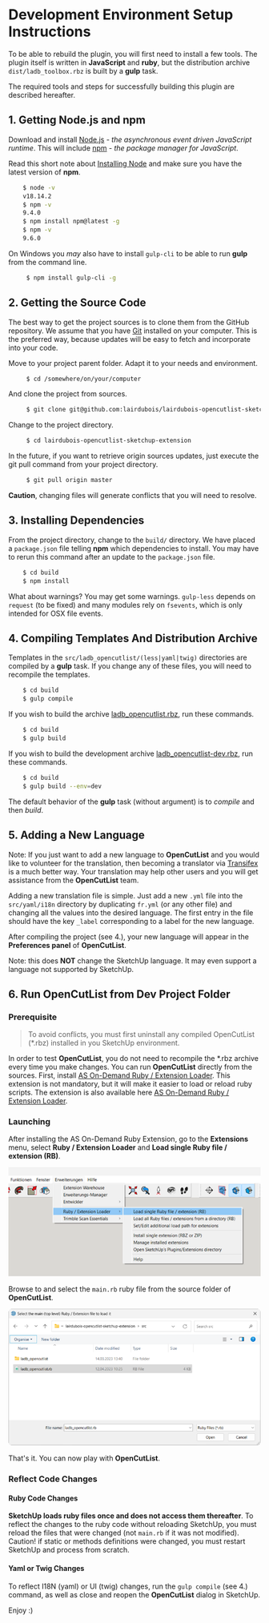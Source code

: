# Development Environment Setup Instructions

To be able to rebuild the plugin, you will first need to install a few tools. The plugin itself is written in **JavaScript** and **ruby**, but the distribution archive `dist/ladb_toolbox.rbz` is built by a **gulp** task.

The required tools and steps for successfully building this plugin are described hereafter.

## 1. Getting **Node.js** and **npm**

Download and install [Node.js](https://nodejs.org/en/download/) - *the asynchronous event driven JavaScript runtime*. This will include [npm](https://www.npmjs.com/) - *the package manager for JavaScript*.

Read this short note about [Installing Node](https://docs.npmjs.com/getting-started/installing-node) and make sure you have the latest version of **npm**.

``` bash
    $ node -v
    v18.14.2
    $ npm -v
    9.4.0
    $ npm install npm@latest -g
    $ npm -v
    9.6.0
```

On Windows you *may* also have to install `gulp-cli` to be able to run **gulp** from the command line.

``` bash
     $ npm install gulp-cli -g
```

## 2. Getting the Source Code

The best way to get the project sources is to clone them from the GitHub repository. We assume that you have [Git](https://git-scm.com/) installed on your computer.
This is the preferred way, because updates will be easy to fetch and incorporate into your code.

Move to your project parent folder. Adapt it to your needs and environment.

``` bash
     $ cd /somewhere/on/your/computer
```

And clone the project from sources.

``` bash
     $ git clone git@github.com:lairdubois/lairdubois-opencutlist-sketchup-extension.git
```

Change to the project directory.

``` bash
     $ cd lairdubois-opencutlist-sketchup-extension
```

In the future, if you want to retrieve origin sources updates, just execute the git pull command from your project directory.

``` bash
     $ git pull origin master
```

**Caution**, changing files will generate conflicts that you will need to resolve.

## 3. Installing Dependencies

From the project directory, change to the `build/` directory. We have placed a `package.json` file telling **npm** which dependencies to install. You may have to rerun this command after an update to the `package.json` file.

``` bash
    $ cd build
    $ npm install
```
What about warnings? You may get some warnings. `gulp-less` depends on `request` (to be fixed) and many modules rely on `fsevents`, which is only intended for OSX file events.

## 4. Compiling Templates And Distribution Archive

Templates in the `src/ladb_opencutlist/(less|yaml|twig)` directories are compiled by a **gulp** task. If you change any of these files, you will need to recompile the templates.

``` bash
    $ cd build
    $ gulp compile
```

If you wish to build the archive [ladb_opencutlist.rbz](../dist/ladb_opencutlist.rbz), run these commands.

``` bash
    $ cd build
    $ gulp build
```

If you wish to build the development archive [ladb_opencutlist-dev.rbz](../dist/ladb_opencutlist-dev.rbz), run these commands.

``` bash
    $ cd build
    $ gulp build --env=dev
```

The default behavior of the **gulp** task (without argument) is to *compile* and then *build*.

## 5. Adding a New Language

Note: If you just want to add a new language to **OpenCutList** and you would like to volunteer for the translation, then becoming a translator via [Transifex](https://www.transifex.com/opencutlist/opencutlist/) is a much better way. Your translation may help other users and you will get assistance from the **OpenCutList** team.

Adding a new translation file is simple. Just add a new `.yml` file into the `src/yaml/i18n` directory by duplicating `fr.yml` (or any other file) and changing all the values into the desired language.
The first entry in the file should have the key `_label` corresponding to a label for the new language.

After compiling the project (see 4.), your new language will appear in the **Preferences panel** of **OpenCutList**.

Note: this does **NOT** change the SketchUp language. It may even support a language not supported by SketchUp.

## 6. Run OpenCutList from Dev Project Folder

### Prerequisite

> To avoid conflicts, you must first uninstall any compiled OpenCutList (*.rbz) installed in you SketchUp environment.

In order to test **OpenCutList**, you do not need to recompile the *.rbz archive every time you make changes. You can run **OpenCutList** directly from the sources.
First, install [AS On-Demand Ruby / Extension Loader](https://alexschreyer.net/projects/plugin-loader-for-sketchup/). This extension is not mandatory, but it will make it easier to load or reload ruby scripts. The extension is also available here [AS On-Demand Ruby / Extension Loader](https://extensions.sketchup.com/extension/cebc698a-855a-4151-a6fd-c334cc2f1a5f/on-demand-ruby-extension-loader).

### Launching

After installing the AS On-Demand Ruby Extension, go to the **Extensions** menu, select **Ruby / Extension Loader** and **Load single Ruby file / extension (RB)**.

![AS On-Demand Ruby Extension Menu](img/capture-asmenu.png)

Browse to and select the `main.rb` ruby file from the source folder of **OpenCutList**.

![AS On-Demand Ruby Extension File](img/capture-asmain.png)

That's it. You can now play with **OpenCutList**.

### Reflect Code Changes

#### Ruby Code Changes

**SketchUp loads ruby files once and does not access them thereafter**. To reflect the changes to the ruby code without reloading SketchUp, you must reload the files that were changed (not `main.rb` if it was not modified).
Caution! if static or methods definitions were changed, you must restart SketchUp and process from scratch.

#### Yaml or Twig Changes

To reflect I18N (yaml) or UI (twig) changes, run the `gulp compile` (see 4.) command, as well as close and reopen the **OpenCutList** dialog in SketchUp.

Enjoy :)
